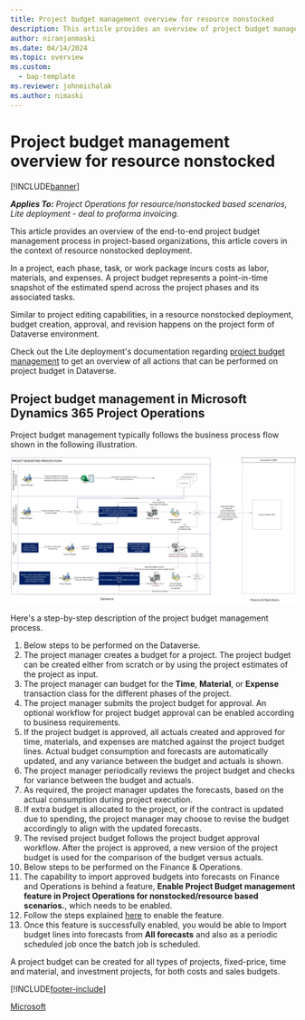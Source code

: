 ```yaml
---
title: Project budget management overview for resource nonstocked
description: This article provides an overview of project budget management in resource nonstocked deployment.
author: niranjanmaski
ms.date: 04/14/2024
ms.topic: overview
ms.custom: 
  - bap-template
ms.reviewer: johnmichalak
ms.author: nimaski
---
```


# Project budget management overview for resource nonstocked

[!INCLUDE[banner](../includes/banner.md)]

_**Applies To:** Project Operations for resource/nonstocked based scenarios, Lite deployment - deal to proforma invoicing._

This article provides an overview of the end-to-end project budget management process in project-based organizations, this article covers in the context of resource nonstocked deployment.

In a project, each phase, task, or work package incurs costs as labor, materials, and expenses. A project budget represents a point-in-time snapshot of the estimated spend across the project phases and its associated tasks. 

Similar to project editing capabilities, in a resource nonstocked deployment, budget creation, approval, and revision happens on the project form of Dataverse environment. 

Check out the Lite deployment's documentation regarding [project budget management](../pro/budget/projectbudgetmanagement.md) to get an overview of all actions that can be performed on project budget in Dataverse. 

## Project budget management in Microsoft Dynamics 365 Project Operations

Project budget management typically follows the business process flow shown in the following illustration.

![Business process flow for project budget management in Project Operations.](media/1-Budgetmanagementoverviewresourcenonstocked.png)

Here's a step-by-step description of the project budget management process.

1. Below steps to be performed on the Dataverse.
1. The project manager creates a budget for a project. The project budget can be created either from scratch or by using the project estimates of the project as input.
1. The project manager can budget for the **Time**, **Material**, or **Expense** transaction class for the different phases of the project.
1. The project manager submits the project budget for approval. An optional workflow for project budget approval can be enabled according to business requirements.
1. If the project budget is approved, all actuals created and approved for time, materials, and expenses are matched against the project budget lines. Actual budget consumption and forecasts are automatically updated, and any variance between the budget and actuals is shown.
1. The project manager periodically reviews the project budget and checks for variance between the budget and actuals.
1. As required, the project manager updates the forecasts, based on the actual consumption during project execution.
1. If extra budget is allocated to the project, or if the contract is updated due to spending, the project manager may choose to revise the budget accordingly to align with the updated forecasts.
1. The revised project budget follows the project budget approval workflow. After the project is approved, a new version of the project budget is used for the comparison of the budget versus actuals.
1. Below steps to be performed on the Finance & Operations.
1. The capability to import approved budgets into forecasts on Finance and Operations is behind a feature, **Enable Project Budget management feature in Project Operations for nonstocked/resource based scenarios.**, which needs to be enabled.
1. Follow the steps explained [here](transfer-budgets-to-forecasts.md#enable-the-project-budget-transfer-to-forecasts-feature) to enable the feature. 
1. Once this feature is successfully enabled, you would be able to Import budget lines into forecasts from **All forecasts** and also as a periodic scheduled job once the batch job is scheduled.  
   

A project budget can be created for all types of projects, fixed-price, time and material, and investment projects, for both costs and sales budgets.

[!INCLUDE[footer-include](../includes/footer-banner.md)]

[Microsoft](https://www.microsoft.com)
